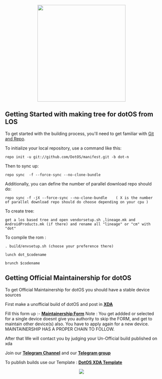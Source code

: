 <p align="center">
<img src="https://github.com/DotOS/manifest/blob/dot-n/dot%20devs.png" width="290px" height="320px" > 

Getting Started with making tree for dotOS from LOS
---------------------------------------------------
To get started with the building process, you'll need to get familiar with [Git and Repo](http://source.android.com/source/using-repo.html).

To initialize your local repository, use a command like this:

    repo init -u git://github.com/DotOS/manifest.git -b dot-n

Then to sync up:

    repo sync  -f --force-sync --no-clone-bundle

Additionally, you can define the number of parallel download repo should do:

    repo sync -f -jX --force-sync --no-clone-bundle    ( X is the number of parallel download repo should do choose depending on your cpu )

To create tree:

    get a los based tree and open vendorsetup.sh ,lineage.mk and AndroidProducts.mk (if there) and rename all "lineage" or "cm" with "dot"


To compile the rom :

	. build/envsetup.sh (choose your preference there)
   
    lunch dot_$codename
   
  	brunch $codename
	
	
Getting Official Maintainership for dotOS
-----------------------------------------
To get Official Maintainership for dotOS you should have a stable device sources

First make a unofficial build of dotOS and post in [**XDA**](xda-developers.com) 

Fill this form up :- [**Maintainership Form**](https://goo.gl/forms/HBamYej6Ia9sdnhF2) 
Note : You get addded or selected for a single device doesnt give you authority to skip the FORM, and get to maintain other device(s) also. You have to apply again for a new device.
MAINTAINERSHIP HAS A PROPER CHAIN TO FOLLOW.

After that We will contact you by judging your Un-Official build published on xda



Join our [**Telegram Channel**](https://t.me/dotOSchannel) and our  [**Telegram group**](https://t.me/dotos)

To publish builds use our Template : [**DotOS XDA Template**](https://github.com/DotOS/XDA_Template-changelogs)

<p align="center">
<img src="https://github.com/DotOS/manifest/blob/dot-n/dotlogo.png" > 
</p>
